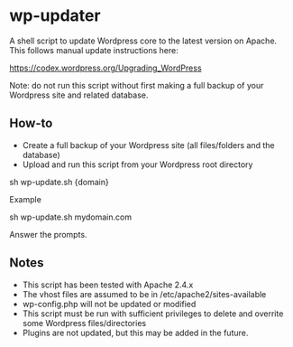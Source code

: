 # wp-updater
A shell script to update Wordpress core to the latest version on Apache. This follows manual update instructions here:

https://codex.wordpress.org/Upgrading_WordPress

Note: do not run this script without first making a full backup of your Wordpress site and related database.

## How-to

* Create a full backup of your Wordpress site (all files/folders and the database)
* Upload and run this script from your Wordpress root directory

sh wp-update.sh {domain}

Example

sh wp-update.sh mydomain.com

Answer the prompts.

## Notes

* This script has been tested with Apache 2.4.x
* The vhost files are assumed to be in /etc/apache2/sites-available
* wp-config.php will not be updated or modified
* This script must be run with sufficient privileges to delete and overrite some Wordpress files/directories
* Plugins are not updated, but this may be added in the future.
